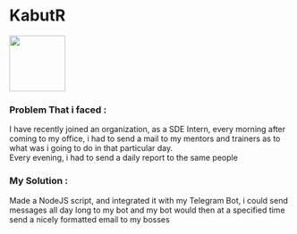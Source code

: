 # KabutR 

<img 
  src = "https://user-images.githubusercontent.com/31094327/74022784-464b9e80-49c4-11ea-8cc9-be46ce2a528f.jpg"   
  width = "100" 
  height = "100"
/> 

<h3> Problem That i faced : </h3> 
</hr> 
<p> I have recently joined an organization, as a SDE Intern, every morning after coming to my office, i had to 
send a mail to my mentors and trainers as to what was i going to do in that particular day. <br/> 
Every evening, i had to send a daily report to the same people </p> 

</hr> 

<h3> My Solution : </h3>  

<p> Made a NodeJS script, and integrated it with my Telegram Bot, i could send messages all day long to my bot and my bot would then at 
a specified time send a nicely formatted email to my bosses </p> 



